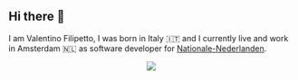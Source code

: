 ## Hi there 👋

I am Valentino Filipetto, I was born in Italy :it: and I currently live and work in Amsterdam 🇳🇱 as software developer for [Nationale-Nederlanden](https://www.nn.nl/Particulier.htm). 

<p align="center">
  <img src="https://leetcard.jacoblin.cool/ValentinoFilipetto?theme=dark&font=Crimson%20Pro"/>
</p>





<!--
**ValentinoFilipetto/ValentinoFilipetto** is a ✨ _special_ ✨ repository because its `README.md` (this file) appears on your GitHub profile.

Here are some ideas to get you started:

- 🔭 I’m currently working on ...
- 🌱 I’m currently learning ...
- 👯 I’m looking to collaborate on ...
- 🤔 I’m looking for help with ...
- 💬 Ask me about ...
- 📫 How to reach me: ...
- 😄 Pronouns: ...
- ⚡ Fun fact: ...
-->
